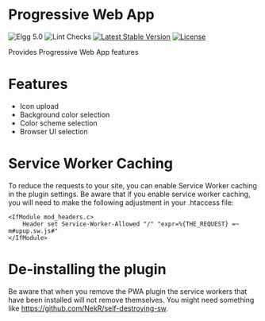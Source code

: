 # Progressive Web App

![Elgg 5.0](https://img.shields.io/badge/Elgg-5.0-green.svg)
![Lint Checks](https://github.com/ColdTrick/pwa/actions/workflows/lint.yml/badge.svg?event=push)
[![Latest Stable Version](https://poser.pugx.org/coldtrick/pwa/v/stable.svg)](https://packagist.org/packages/coldtrick/pwa)
[![License](https://poser.pugx.org/coldtrick/pwa/license.svg)](https://packagist.org/packages/coldtrick/pwa)

Provides Progressive Web App features

# Features

- Icon upload
- Background color selection
- Color scheme selection
- Browser UI selection

# Service Worker Caching

To reduce the requests to your site, you can enable Service Worker caching in the plugin settings. 
Be aware that if you enable service worker caching, you will need to make the following adjustment in your .htaccess file:

```
<IfModule mod_headers.c>
	Header set Service-Worker-Allowed "/" "expr=%{THE_REQUEST} =~ m#upup.sw.js#"
</IfModule>
```

# De-installing the plugin

Be aware that when you remove the PWA plugin the service workers that have been installed will not remove themselves.
You might need something like https://github.com/NekR/self-destroying-sw.
